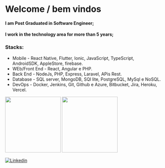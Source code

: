 # Welcome / bem vindos


#### I am Post Graduated in Software Engineer; 
#### I work in the technology area for more than 5 years;

### Stacks:

* Mobile - React Native, Flutter, Ionic, JavaScript, TypeScript, AndroidSDK, AppleStore, firebase. 
* WEb/Front End - React, Angular e PHP.
* Back End - NodeJs, PHP, Express, Laravel, APis Rest.
* Database - SQL server, MongoDB, SQl lite, PostgreSQL, MySql  e NoSQL.
* DevOps - Docker, Jenkins, Git, Github e Azure, Bitbucket, Jira, Heroku, Vercel.



<div>
  <img height="180em" src="https://github-readme-stats.vercel.app/api?username=jjunieko&show_icons=true&theme=radical"/>
  <img height="180em" src="https://github-readme-stats.vercel.app/api/top-langs/?username=jjunieko&layout=compact"/>
</div>

[![Linkedin](https://img.shields.io/badge/Linkedin-0077B5)](https://www.linkedin.com/in/jo%C3%A3o-j%C3%BAnior-72a6a2172/)





